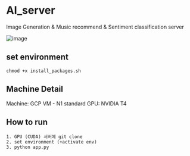 # AI_server

Image Generation & Music recommend & Sentiment classification server 

![image](https://github.com/Three-Park/genimg_server/assets/96293444/64e312b4-bff6-47ad-9738-44dc30e6d5b9)

## set environment

    chmod +x install_packages.sh

## Machine Detail

Machine: GCP VM - N1 standard
GPU: NVIDIA T4

## How to run

    1. GPU (CUDA) 서버에 git clone
    2. set environment (+activate env)
    3. python app.py
